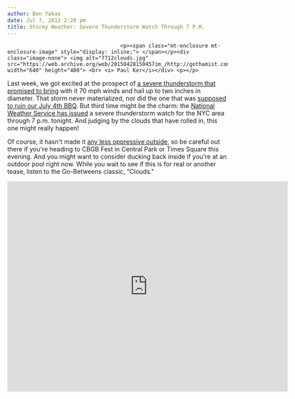 ```yaml
---
author: Ben Yakas
date: Jul 7, 2012 2:20 pm
title: Stormy Weather: Severe Thunderstorm Watch Through 7 P.M.
---
```


	
										<p><span class="mt-enclosure mt-enclosure-image" style="display: inline;"> </span></p><div class="image-none"> <img alt="7712clouds.jpg" src="https://web.archive.org/web/20150428150457im_/http://gothamist.com/attachments/byakas/7712clouds.jpg" width="640" height="480"> <br> <i> Paul Ker</i></div> <p></p>

<p>Last week, we got excited at the prospect of <a href="https://web.archive.org/web/20150428150457/http://gothamist.com/2012/07/01/heads_up_severe_thunderstorm_watch.php">a severe thunderstorm that promised to bring</a> with it 70 mph winds and hail up to two inches in diameter. That storm never materialized, nor did the one that was <a href="https://web.archive.org/web/20150428150457/http://gothamist.com/2012/07/04/mother_nature_planning_her_own_fire.php">supposed to ruin our July 4th BBQ</a>. But third time might be the charm:  the <a href="https://web.archive.org/web/20150428150457/http://alerts.weather.gov/cap/wwacapget.php?x=NY124CB79A4050.SevereThunderstormWatch.124CB79B6930NY.WNSWOU7.cab62c4ee84d125cf86d1b5af6dfdff7">National Weather Service has issued</a> a severe thunderstorm watch for the NYC area through 7 p.m. tonight. And judging by the clouds that have rolled in, this one might really happen!</p>

<p>Of course, it hasn&apos;t made it <a href="https://web.archive.org/web/20150428150457/http://gothamist.com/2012/07/07/some_like_it_hot_temps_expected_to.php">any less oppressive outside</a>, so be careful out there if you&apos;re heading to CBGB Fest in Central Park or Times Square this evening. And you might want to consider ducking back inside if you&apos;re at an outdoor pool right now. While you wait to see if this is for real or another tease, listen to the Go-Betweens classic, &quot;Clouds.&quot;</p>

<p><iframe width="640" height="480" src="https://web.archive.org/web/20150428150457if_/http://www.youtube.com/embed/f04jDgwsK6s" frameborder="0" allowfullscreen></iframe></p>					
										
									
				